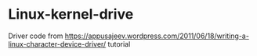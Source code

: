 # Linux-kernel-drive

Driver code from https://appusajeev.wordpress.com/2011/06/18/writing-a-linux-character-device-driver/ tutorial

